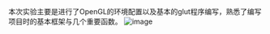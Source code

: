 本次实验主要是进行了OpenGL的环境配置以及基本的glut程序编写，熟悉了编写项目时的基本框架与几个重要函数。
![image](https://user-images.githubusercontent.com/102286754/174809345-2134b35f-6b66-4c6c-85d6-f764a774b4a9.png)
